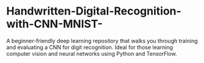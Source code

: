# Handwritten-Digital-Recognition-with-CNN-MNIST-
A beginner-friendly deep learning repository that walks you through training and evaluating a CNN for digit recognition. Ideal for those learning computer vision and neural networks using Python and TensorFlow.
